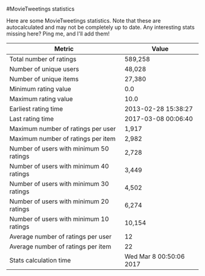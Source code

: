 #MovieTweetings statistics

Here are some MovieTweetings statistics. Note that these are autocalculated and may not be completely up to date. Any interesting stats missing here? Ping me, and I'll add them!

Metric | Value
--- | ---
Total number of ratings                 | 589,258
Number of unique users                  | 48,028
Number of unique items                  | 27,380
Minimum rating value                    | 0.0
Maximum rating value                    | 10.0
Earliest rating time                    | 2013-02-28 15:38:27
Last rating time                        | 2017-03-08 00:06:40
Maximum number of ratings per user      | 1,917
Maximum number of ratings per item      | 2,982
Number of users with minimum 50 ratings | 2,728
Number of users with minimum 40 ratings | 3,449
Number of users with minimum 30 ratings | 4,502
Number of users with minimum 20 ratings | 6,274
Number of users with minimum 10 ratings | 10,154
Average number of ratings per user      | 12
Average number of ratings per item      | 22
Stats calculation time                  | Wed Mar  8 00:50:06 2017

